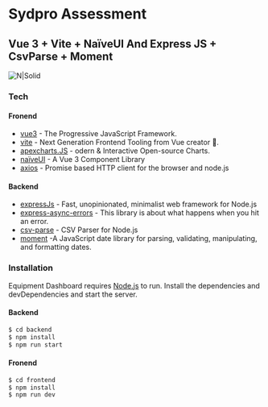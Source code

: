 # Sydpro Assessment

## Vue 3 + Vite + NaïveUI And Express JS + CsvParse + Moment

![N|Solid](https://github.com/sen2ran/sydpro-assessment/blob/main/Screenshot.gif?raw=true)

### Tech

#### Fronend

- [vue3] - The Progressive JavaScript Framework.
- [vite] - Next Generation Frontend Tooling from Vue creator 🧡.
- [apexcharts.JS] - odern & Interactive Open-source Charts.
- [naïveUI] - A Vue 3 Component Library
- [axios] - Promise based HTTP client for the browser and node.js

#### Backend

- [expressJs] - Fast, unopinionated, minimalist web framework for Node.js
- [express-async-errors] - This library is about what happens when you hit an error.
- [csv-parse] - CSV Parser for Node.js
- [moment] -A JavaScript date library for parsing, validating, manipulating, and formatting dates.

### Installation

Equipment Dashboard requires [Node.js](https://nodejs.org/) to run.
Install the dependencies and devDependencies and start the server.

#### Backend

```sh
$ cd backend
$ npm install
$ npm run start
```

#### Fronend

```sh
$ cd frontend
$ npm install
$ npm run dev
```

[vue3]: https://v3.vuejs.org/
[vite]: https://vitejs.dev/
[apexcharts.js]: https://apexcharts.com/
[naïveui]: https://www.naiveui.com/
[axios]: https://www.npmjs.com/package/axios
[expressjs]: https://expressjs.com/
[express-async-errors]: https://www.npmjs.com/package/express-async-errors
[csv-parse]: https://www.npmjs.com/package/csv-parse
[moment]: https://www.npmjs.com/package/moment
